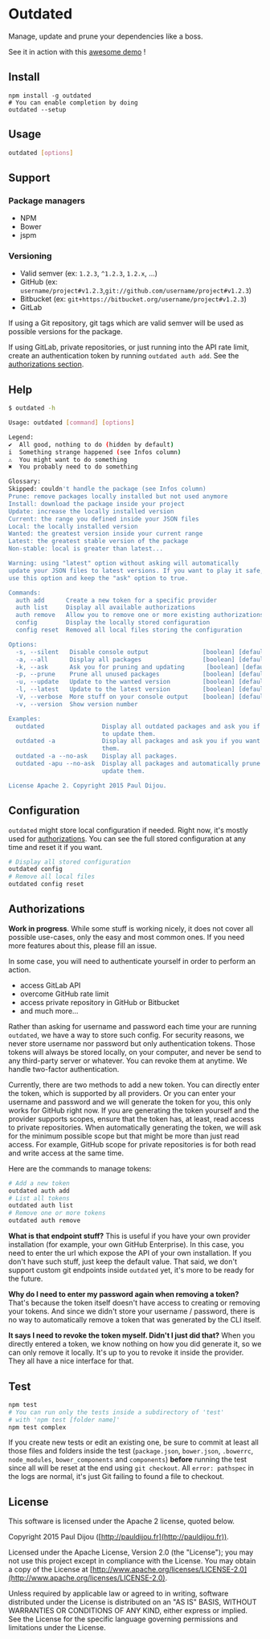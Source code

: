 # Outdated

Manage, update and prune your dependencies like a boss.

See it in action with this [awesome demo](https://asciinema.org/a/23508) !

## Install

```
npm install -g outdated
# You can enable completion by doing
outdated --setup
```

## Usage

``` bash
outdated [options]
```

## Support

### Package managers

- NPM
- Bower
- jspm

### Versioning

- Valid semver (ex: `1.2.3`, `^1.2.3`, `1.2.x`, ...)
- GitHub (ex: `username/project#v1.2.3`,`git://github.com/username/project#v1.2.3`)
- Bitbucket (ex: `git+https://bitbucket.org/username/project#v1.2.3`)
- GitLab

If using a Git repository, git tags which are valid semver will be used as possible versions for the package.

If using GitLab, private repositories, or just running into the API rate limit, create an authentication token by running `outdated auth add`. See the [authorizations section](#authorizations).

## Help

``` bash
$ outdated -h

Usage: outdated [command] [options]

Legend:
✔  All good, nothing to do (hidden by default)
i  Something strange happened (see Infos column)
⚠  You might want to do something
✖  You probably need to do something

Glossary:
Skipped: couldn't handle the package (see Infos column)
Prune: remove packages locally installed but not used anymore
Install: download the package inside your project
Update: increase the locally installed version
Current: the range you defined inside your JSON files
Local: the locally installed version
Wanted: the greatest version inside your current range
Latest: the greatest stable version of the package
Non-stable: local is greater than latest...

Warning: using "latest" option without asking will automatically
update your JSON files to latest versions. If you want to play it safe, do not
use this option and keep the "ask" option to true.

Commands:
  auth add      Create a new token for a specific provider
  auth list     Display all available authorizations
  auth remove   Allow you to remove one or more existing authorizations
  config        Display the locally stored configuration
  config reset  Removed all local files storing the configuration

Options:
  -s, --silent   Disable console output               [boolean] [default: false]
  -a, --all      Display all packages                 [boolean] [default: false]
  -k, --ask      Ask you for pruning and updating      [boolean] [default: true]
  -p, --prune    Prune all unused packages            [boolean] [default: false]
  -u, --update   Update to the wanted version         [boolean] [default: false]
  -l, --latest   Update to the latest version         [boolean] [default: false]
  -V, --verbose  More stuff on your console output    [boolean] [default: false]
  -v, --version  Show version number                                   [boolean]

Examples:
  outdated                Display all outdated packages and ask you if you want
                          to update them.
  outdated -a             Display all packages and ask you if you want to update
                          them.
  outdated -a --no-ask    Display all packages.
  outdated -apu --no-ask  Display all packages and automatically prune and
                          update them.

License Apache 2. Copyright 2015 Paul Dijou.
```

## Configuration

`outdated` might store local configuration if needed. Right now, it's mostly used for [authorizations](#authorizations). You can see the full stored configuration at any time and reset it if you want.

```bash
# Display all stored configuration
outdated config
# Remove all local files
outdated config reset
```

## Authorizations

**Work in progress**. While some stuff is working nicely, it does not cover all possible use-cases, only the easy and most common ones. If you need more features about this, please fill an issue.

In some case, you will need to authenticate yourself in order to perform an action.

- access GitLab API
- overcome GitHub rate limit
- access private repository in GitHub or Bitbucket
- and much more...

Rather than asking for username and password each time your are running `outdated`, we have a way to store such config. For security reasons, we never store username nor password but only authentication tokens. Those tokens will always be stored locally, on your computer, and never be send to any third-party server or whatever. You can revoke them at anytime. We handle two-factor authentication.

Currently, there are two methods to add a new token. You can directly enter the token, which is supported by all providers. Or you can enter your username and password and we will generate the token for you, this only works for GitHub right now. If you are generating the token yourself and the provider supports scopes, ensure that the token has, at least, read access to private repositories. When automatically generating the token, we will ask for the minimum possible scope but that might be more than just read access. For example, GitHub scope for private repositories is for both read and write access at the same time.

Here are the commands to manage tokens:

```bash
# Add a new token
outdated auth add
# List all tokens
outdated auth list
# Remove one or more tokens
outdated auth remove
```

**What is that endpoint stuff?**
This is useful if you have your own provider installation (for example, your own GitHub Enterprise). In this case, you need to enter the url which expose the API of your own installation. If you don't have such stuff, just keep the default value. That said, we don't support custom git endpoints inside `outdated` yet, it's more to be ready for the future.

**Why do I need to enter my password again when removing a token?**
That's because the token itself doesn't have access to creating or removing your tokens. And since we didn't store your username / password, there is no way to automatically remove a token that was generated by the CLI itself.

**It says I need to revoke the token myself. Didn't I just did that?**
When you directly entered a token, we know nothing on how you did generate it, so we can only remove it locally. It's up to you to revoke it inside the provider. They all have a nice interface for that.

## Test

``` bash
npm test
# You can run only the tests inside a subdirectory of 'test'
# with 'npm test [folder name]'
npm test complex
```

If you create new tests or edit an existing one, be sure to commit at least all those files and folders inside the test (`package.json`, `bower.json`, `.bowerrc`, `node_modules`, `bower_components` and `components`) **before** running the test since all will be reset at the end using `git checkout`. All `error: pathspec` in the logs are normal, it's just Git failing to found a file to checkout.

## License

This software is licensed under the Apache 2 license, quoted below.

Copyright 2015 Paul Dijou ([http://pauldijou.fr](http://pauldijou.fr)).

Licensed under the Apache License, Version 2.0 (the "License"); you may not use this project except in compliance with the License. You may obtain a copy of the License at [http://www.apache.org/licenses/LICENSE-2.0](http://www.apache.org/licenses/LICENSE-2.0).

Unless required by applicable law or agreed to in writing, software distributed under the License is distributed on an "AS IS" BASIS, WITHOUT WARRANTIES OR CONDITIONS OF ANY KIND, either express or implied. See the License for the specific language governing permissions and limitations under the License.
